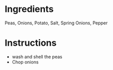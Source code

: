 # Ingredients

Peas,
Onions,
Potato,
Salt,
Spring Onions,
Pepper

# Instructions
- wash and shell the peas
- Chop onions
